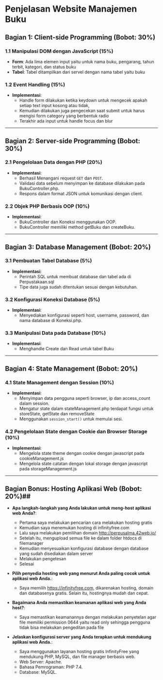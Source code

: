 # Penjelasan Website Manajemen Buku

## **Bagian 1: Client-side Programming (Bobot: 30%)**

### **1.1 Manipulasi DOM dengan JavaScript (15%)**

- **Form**:
  Ada lima elemen input yaitu untuk nama buku, pengarang, tahun terbit, kategori, dan status buku
- **Tabel**:
  Tabel ditampilkan dari servel dengan nama tabel yaitu buku

### **1.2 Event Handling (15%)**

- **Implementasi**:
  - Handle form dilakukan ketika keydown untuk mengecek apakah setiap text input kosong atau tidak,
  - Kemudian dilakukan juga pengecekan saat submit untuk harus mengisi form category yang berbentuk radio
  - Terakhir ada input untuk handle focus dan blur

---

## **Bagian 2: Server-side Programming (Bobot: 30%)**

### **2.1 Pengelolaan Data dengan PHP (20%)**

- **Implementasi**:
  - Berhasil Menangani request `GET` dan `POST`.
  - Validasi data sebelum menyimpan ke database dilakukan pada BukuController.php.
  - Respons dalam format JSON untuk komunikasi dengan client.

### **2.2 Objek PHP Berbasis OOP (10%)**

- **Implementasi**:
  - BukuController dan Koneksi menggunakan OOP.
  - BukuController memiliki method getBuku dan createBuku.

---

## **Bagian 3: Database Management (Bobot: 20%)**

### **3.1 Pembuatan Tabel Database (5%)**

- **Implementasi**:
  - Perintah SQL untuk membuat database dan tabel ada di Perpustakaan.sql
  - Tipe data juga sudah ditentukan sesuai dengan kebutuhan.

### **3.2 Konfigurasi Koneksi Database (5%)**

- **Implementasi**:
  - Menyediakan konfigurasi seperti host, username, password, dan nama database di Koneksi.php.

### **3.3 Manipulasi Data pada Database (10%)**

- **Implementasi**:
  - Menghandle Create dan Read untuk tabel Buku

---

## **Bagian 4: State Management (Bobot: 20%)**

### **4.1 State Management dengan Session (10%)**

- **Implementasi**:
  - Menyimpan data pengguna seperti browser, ip dan access_count dalam session.
  - Mengatur state dalam stateManagement.php terdapat fungsi untuk storeState, getState dan removeState
  - Menggunakan `session_start()` untuk memulai sesi.

### **4.2 Pengelolaan State dengan Cookie dan Browser Storage (10%)**

- **Implementasi**:
  - Mengelola state theme dengan cookie dengan javascript pada cookieManagement.js
  - Mengelola state catatan dengan lokal storage dengan javascript pada storageManagement.js

---

## Bagian Bonus: Hosting Aplikasi Web (Bobot: 20%)##

- **Apa langkah-langkah yang Anda lakukan untuk meng-host aplikasi web Anda?**:

  - Pertama saya melakukan pencarian cara melakukan hosting gratis
  - Kemudian saya menemukan hosting di infinityfree.com
  - Lalu saya melakukan pemilihan domain http://perpusalma.42web.io/
  - Setelah itu, mengupload semua file ke dalam folder htdocs di filemanager
  - Kemudian menyesuaikan konfigurasi database dengan database yang sudah disediakan dalam server
  - Melakukan pengetesan
  - Selesai

- **Pilih penyedia hosting web yang menurut Anda paling cocok untuk aplikasi web Anda.**:

  - Saya memilih https://infinityfree.com, dikarenakan hosting, domain dan databasenya gratis. Selain itu, hostingnya mudah dan cepat.

- **Bagaimana Anda memastikan keamanan aplikasi web yang Anda host?**:

  - Saya memastikan keamanannya dengan melakukan penyetelan agar file memiliki permission 0644 yaitu read only sehingga pengguna tidak bisa melakukan pengeditan pada file

- **Jelaskan konfigurasi server yang Anda terapkan untuk mendukung aplikasi web Anda.**:
  - Saya menggunakan layanan hosting gratis InfinityFree yang mendukung PHP, MySQL, dan file manager berbasis web.
  - Web Server: Apache.
  - Bahasa Pemrograman: PHP 7.4.
  - Database: MySQL.
